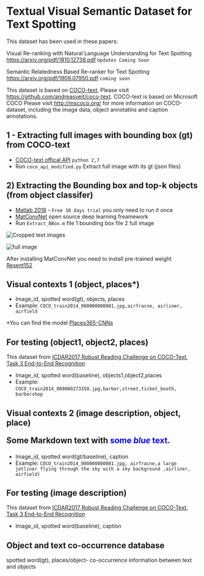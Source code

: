 # Textual Visual Semantic Dataset for Text Spotting  
<!---Visual Re-ranking with Natural Language Understanding for Text Spotting -->

This dataset has been used in these papers:

Visual Re-ranking with Natural Language Understanding for Text Spotting https://arxiv.org/pdf/1810.12738.pdf `Updates Coming Soon`

Semantic Relatedness Based Re-ranker for Text Spotting https://arxiv.org/pdf/1909.07950.pdf  `coming soon`

This dataset is based on [COCO-text], Please visit https://github.com/andreasveit/coco-text. COCO-text is based on Microsoft COCO Please visit http://mscoco.org/ for more information on COCO-dataset, including the image data, object annotatins and caption annotations.

[COCO-text]:https://github.com/andreasveit/coco-text
## 1 - Extracting  full images with bounding box (gt) from COCO-text
- [COCO-text offical API][4] `python 2,7` 
- Run `coco_api_modified.py` Extract full image with its gt (json files) 

[4]: https://github.com/andreasveit/coco-text

## 2) Extracting  the Bounding box and top-k objects (from object classifer) 
- [Matlab 2018][3] - ` Free 30 days trial ` you only need to run it once 
- [MatConvNet][1] open source deep learning freamework 
- Run `Extract_BBox.m` file 1 bounding box file 2 full image 


![Cropped text images](https://github.com/ahmedssabir/dataset/blob/master/COCO_train2014_000000000081_s.jpg)


![full image](https://github.com/ahmedssabir/dataset/blob/master/COCO_train2014_000000000081.jpg)

[3]: https://www.mathworks.com/campaigns/products/trials.html
[1]:http://www.vlfeat.org/matconvnet/install/


After installing MatConvNet you need to install pre-trained weight [Resent152][2]

[2]:https://www.dropbox.com/s/icuyb4qwbzctu1u/imagenet-resnet-152-dag.mat?dl=0
 
 
 ## Visual contexts 1 (object, places*)  
 - Image_id, spotted word(gt), objects, places
 -  Example: `COCO_train2014_000000000081.jpg,airfracne, airliner, airfield`
 
*You can find the model [Places365-CNNs] 


[Places365-CNNs]:https://github.com/CSAILVision/places365
 
 ## For testing (object1, object2, places)
 This dataset from [ICDAR2017 Robust Reading Challenge on COCO-Text][5], [Task 3 End-to-End Recognition][6] 

- Image_id, spotted word(baseline), objects1,object2,places
 -  Example: `COCO_train2014_000000273358.jpg,barber,street,ticket_booth, barbershop`


 ## Visual contexts 2 (image description, object, place)   <p>Some Markdown text with <span style="color:blue">some <em>blue</em> text</span>.</p>
 - Image_id, spotted word(gt/baseline), caption
 - Example: `COCO_train2014_000000000081.jpg, airfracne,a large jetliner flying through the sky with a sky background ,airliner, airfield)`
 
 
 ## For testing  (image description) 
 This dataset from [ICDAR2017 Robust Reading Challenge on COCO-Text][5], [Task 3 End-to-End Recognition][6] 
- Image_id, spotted word(baseline), caption

 ## Object and text co-occurrence database
spotted word(gt), places/object- co-occurrence information between text and objects

[5]:http://rrc.cvc.uab.es/?ch=5&com=introduction
[6]:http://rrc.cvc.uab.es/?ch=5&com=tasks

